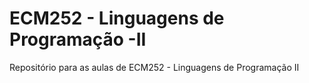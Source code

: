 # ECM252 - Linguagens de Programação -II

Repositório para as aulas de ECM252 - Linguagens de Programação II
